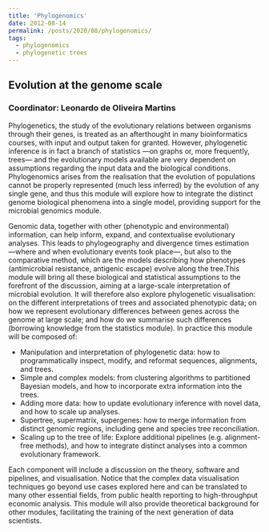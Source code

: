 ```yaml
---
title: 'Phylogenomics'
date: 2012-08-14
permalink: /posts/2020/08/phylogenomics/
tags:
  - phylogenomics
  - phylogenetic trees
---
```


## Evolution at the genome scale

### Coordinator: Leonardo de Oliveira Martins

Phylogenetics, the study of the evolutionary relations between organisms through their genes, is treated as an afterthought in many bioinformatics courses, with input and output taken for granted. However, phylogenetic inference is in fact a branch of statistics ―on graphs or, more frequently, trees― and the evolutionary models available are very dependent on assumptions regarding the input data and the biological conditions.
Phylogenomics arises from the realisation that the evolution of populations cannot be properly represented (much less inferred) by the evolution of any single gene, and thus this module will explore how to integrate the distinct genome biological phenomena into a single model, providing support for the microbial genomics module.

Genomic data, together with other (phenotypic and environmental) information, can help inform, expand, and contextualise evolutionary analyses. This leads to phylogeography and divergence times estimation ―where and when evolutionary events took place―, but also to the comparative method, which are the models describing how phenotypes (antimicrobial resistance, antigenic escape) evolve along the tree.This module will bring all these biological and statistical assumptions to the forefront of the discussion, aiming at a large-scale interpretation of microbial evolution.
It will therefore also explore phylogenetic visualisation: on the different interpretations of trees and associated phenotypic data; on how we represent evolutionary differences between genes across the genome at large scale; and how do we summarise such differences (borrowing knowledge from the statistics module). In practice this module will be composed of:
* Manipulation and interpretation of phylogenetic data: how to programmatically inspect, modify, and reformat sequences, alignments, and trees.
* Simple and complex models: from clustering algorithms to partitioned Bayesian models, and how to incorporate extra information into the trees.
* Adding more data: how to update evolutionary inference with novel data, and how to scale up analyses.
* Supertree, supermatrix, supergenes: how to merge information from distinct genomic regions, including gene and species tree reconciliation.
* Scaling up to the tree of life: Explore additional pipelines (e.g. alignment-free methods), and how to integrate distinct analyses into a common evolutionary framework.

Each component will include a discussion on the theory, software and pipelines, and visualisation. Notice that the complex data visualisation techniques go beyond use cases explored here and can be translated to many other essential fields, from public health reporting to high-throughput economic analysis. This module will also provide theoretical background for other modules, facilitating the training of the next generation of data scientists.

